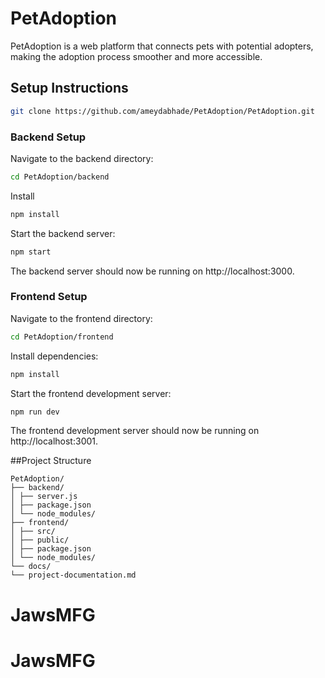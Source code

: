 # PetAdoption

PetAdoption is a web platform that connects pets with potential adopters, making the adoption process smoother and more accessible.

## Setup Instructions

```bash
git clone https://github.com/ameydabhade/PetAdoption/PetAdoption.git

```

### Backend Setup

Navigate to the backend directory:

```bash
cd PetAdoption/backend
```

Install

```bash
npm install
```

Start the backend server:

```bash
npm start
```

The backend server should now be running on http://localhost:3000.

### Frontend Setup

Navigate to the frontend directory:

```bash
cd PetAdoption/frontend
```

Install dependencies:

```bash
npm install
```

Start the frontend development server:

```bash
npm run dev
```

The frontend development server should now be running on http://localhost:3001.

##Project Structure

```
PetAdoption/
├── backend/
│ ├── server.js
│ ├── package.json
│ └── node_modules/
├── frontend/
│ ├── src/
│ ├── public/
│ ├── package.json
│ └── node_modules/
└── docs/
└── project-documentation.md
```
# JawsMFG
# JawsMFG
